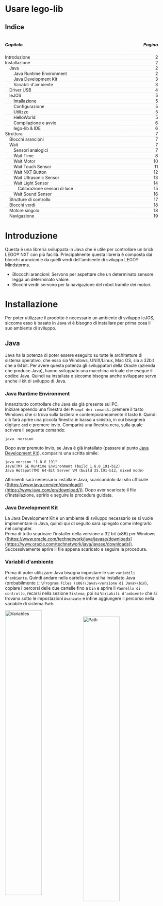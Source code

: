 <style>
.clearfix::after {
  content: "";
  clear: both;
  display: table;
}

.index {
    width:100%;
}

.index .capitle {
    width: 100px;
    float:l eft;
}

.index .page {
    width: 50px;
    float: left;
    text-align: center;
}
</style>

# **Usare lego-lib**

## Indice

<div class="clearfix index">
    <div class="capitle" style="width:80%;float:left;border-bottom:1px dotted #DDDDDD;"><h5>Capitolo</h5></div>
    <div class="page" style="text-align:right;width:20%;float:left;border-bottom:1px dotted #DDDDDD;"><h5>Pagina</h5></div>
    <div style="margin-top:5px;widht:100%;"> </div>
    <div class="capitle" style="width:80%;float:left;border-bottom:1px dotted #DDDDDD;">Introduzione</div>
    <div class="page" style="text-align:right;width:20%;float:left;border-bottom:1px dotted #DDDDDD;">2</div>
    <div class="capitle" style="width:80%;float:left;border-bottom:1px dotted #DDDDDD;">Installazione</div>
    <div class="page" style="text-align:right;width:20%;float:left;border-bottom:1px dotted #DDDDDD;">2</div>
        <div class="capitle" style="width:80%;float:left;border-bottom:1px dotted #DDDDDD;">&emsp;Java</div>
        <div class="page" style="text-align:right;width:20%;float:left;border-bottom:1px dotted #DDDDDD;">2</div>
            <div class="capitle" style="width:80%;float:left;border-bottom:1px dotted #DDDDDD;">
                &emsp;&emsp;Java Runtime Environment
            </div>
            <div class="page" style="text-align:right;width:20%;float:left;border-bottom:1px dotted #DDDDDD;">2</div>
            <div class="capitle" style="width:80%;float:left;border-bottom:1px dotted #DDDDDD;">
                &emsp;&emsp;Java Development Kit
            </div>
            <div class="page" style="text-align:right;width:20%;float:left;border-bottom:1px dotted #DDDDDD;">3</div>
            <div class="capitle" style="width:80%;float:left;border-bottom:1px dotted #DDDDDD;">
                &emsp;&emsp;Variabili d'ambiente
            </div>
            <div class="page" style="text-align:right;width:20%;float:left;border-bottom:1px dotted #DDDDDD;">3</div>
        <div class="capitle" style="width:80%;float:left;border-bottom:1px dotted #DDDDDD;">
            &emsp;Driver USB
        </div>
        <div class="page" style="text-align:right;width:20%;float:left;border-bottom:1px dotted #DDDDDD;">4</div>
        <div class="capitle" style="width:80%;float:left;border-bottom:1px dotted #DDDDDD;">
            &emsp;leJOS
        </div>
        <div class="page" style="text-align:right;width:20%;float:left;border-bottom:1px dotted #DDDDDD;">5</div>
            <div class="capitle" style="width:80%;float:left;border-bottom:1px dotted #DDDDDD;">
                &emsp;&emsp;Intallazione
            </div>
            <div class="page" style="text-align:right;width:20%;float:left;border-bottom:1px dotted #DDDDDD;">5</div>
            <div class="capitle" style="width:80%;float:left;border-bottom:1px dotted #DDDDDD;">
                &emsp;&emsp;Configurazione
            </div>
            <div class="page" style="text-align:right;width:20%;float:left;border-bottom:1px dotted #DDDDDD;">5</div>
            <div class="capitle" style="width:80%;float:left;border-bottom:1px dotted #DDDDDD;">
                &emsp;&emsp;Utilizzo
            </div>
            <div class="page" style="text-align:right;width:20%;float:left;border-bottom:1px dotted #DDDDDD;">5</div>
            <div class="capitle" style="width:80%;float:left;border-bottom:1px dotted #DDDDDD;">
                &emsp;&emsp;HelloWorld
            </div>
            <div class="page" style="text-align:right;width:20%;float:left;border-bottom:1px dotted #DDDDDD;">5</div>
            <div class="capitle" style="width:80%;float:left;border-bottom:1px dotted #DDDDDD;">
                &emsp;&emsp;Compilazione e avvio
            </div>
            <div class="page" style="text-align:right;width:20%;float:left;border-bottom:1px dotted #DDDDDD;">6</div>
            <div class="capitle" style="width:80%;float:left;border-bottom:1px dotted #DDDDDD;">
                &emsp;&emsp;lego-lib &amp; IDE
            </div>
            <div class="page" style="text-align:right;width:20%;float:left;border-bottom:1px dotted #DDDDDD;">6</div>
    <div class="capitle" style="width:80%;float:left;border-bottom:1px dotted #DDDDDD;">
        Struttura
    </div>
    <div class="page" style="text-align:right;width:20%;float:left;border-bottom:1px dotted #DDDDDD;">7</div>
        <div class="capitle" style="width:80%;float:left;border-bottom:1px dotted #DDDDDD;">
            &emsp;Blocchi arancioni
        </div>
        <div class="page" style="text-align:right;width:20%;float:left;border-bottom:1px dotted #DDDDDD;">7</div>
        <div class="capitle" style="width:80%;float:left;border-bottom:1px dotted #DDDDDD;">
            &emsp;Wait
        </div>
        <div class="page" style="text-align:right;width:20%;float:left;border-bottom:1px dotted #DDDDDD;">7</div>
            <div class="capitle" style="width:80%;float:left;border-bottom:1px dotted #DDDDDD;">
                &emsp;&emsp;Sensori analogici
            </div>
            <div class="page" style="text-align:right;width:20%;float:left;border-bottom:1px dotted #DDDDDD;">7</div>
            <div class="capitle" style="width:80%;float:left;border-bottom:1px dotted #DDDDDD;">
                &emsp;&emsp;Wait Time
            </div>
            <div class="page" style="text-align:right;width:20%;float:left;border-bottom:1px dotted #DDDDDD;">8</div>
            <div class="capitle" style="width:80%;float:left;border-bottom:1px dotted #DDDDDD;">
                &emsp;&emsp;Wait Motor
            </div>
            <div class="page" style="text-align:right;width:20%;float:left;border-bottom:1px dotted #DDDDDD;">10</div>
            <div class="capitle" style="width:80%;float:left;border-bottom:1px dotted #DDDDDD;">
                &emsp;&emsp;Wait Touch Sensor
            </div>
            <div class="page" style="text-align:right;width:20%;float:left;border-bottom:1px dotted #DDDDDD;">11</div>
            <div class="capitle" style="width:80%;float:left;border-bottom:1px dotted #DDDDDD;">
                &emsp;&emsp;Wait NXT Button
            </div>
            <div class="page" style="text-align:right;width:20%;float:left;border-bottom:1px dotted #DDDDDD;">12</div>
            <div class="capitle" style="width:80%;float:left;border-bottom:1px dotted #DDDDDD;">
                &emsp;&emsp;Wait Ultrasonic Sensor
            </div>
            <div class="page" style="text-align:right;width:20%;float:left;border-bottom:1px dotted #DDDDDD;">13</div>
            <div class="capitle" style="width:80%;float:left;border-bottom:1px dotted #DDDDDD;">
                &emsp;&emsp;Wait Light Sensor
            </div>
            <div class="page" style="text-align:right;width:20%;float:left;border-bottom:1px dotted #DDDDDD;">14</div>
                <div class="capitle" style="width:80%;float:left;border-bottom:1px dotted #DDDDDD;">
                    &emsp;&emsp;&emsp;Calibrazione sensori di luce
                </div>
                <div class="page" style="text-align:right;width:20%;float:left;border-bottom:1px dotted #DDDDDD;">15</div>
            <div class="capitle" style="width:80%;float:left;border-bottom:1px dotted #DDDDDD;">
                &emsp;&emsp;Wait Sound Sensor
            </div>
            <div class="page" style="text-align:right;width:20%;float:left;border-bottom:1px dotted #DDDDDD;">16</div>
        <div class="capitle" style="width:80%;float:left;border-bottom:1px dotted #DDDDDD;">
            &emsp;Strutture di controllo
        </div>
        <div class="page" style="text-align:right;width:20%;float:left;border-bottom:1px dotted #DDDDDD;">17</div>
        <div class="capitle" style="width:80%;float:left;border-bottom:1px dotted #DDDDDD;">
            &emsp;Blocchi verdi
        </div>
        <div class="page" style="text-align:right;width:20%;float:left;border-bottom:1px dotted #DDDDDD;">18</div>
        <div class="capitle" style="width:80%;float:left;border-bottom:1px dotted #DDDDDD;">
            &emsp;Motore singolo
        </div>
        <div class="page" style="text-align:right;width:20%;float:left;border-bottom:1px dotted #DDDDDD;">18</div>
        <div class="capitle" style="width:80%;float:left;border-bottom:1px dotted #DDDDDD;">
            &emsp;Navigazione
        </div>
        <div class="page" style="text-align:right;width:20%;float:left;border-bottom:1px dotted #DDDDDD;">19</div>

</div>

<div class="page-break"></div>

# Introduzione
Questa è una libreria sviluppata in Java che è utile per controllare un brick LEGO&reg; NXT con pi&ugrave; facili&agrave;. Principalmente questa libreria &egrave; composta dai blocchi arancioni e da quelli
verdi dell'ambiente di sviluppo LEGO&reg; Mindstorms.

- Bloccchi arancioni: Servono per aspettare che un determinato sensore legga un determinato valore.
- Blocchi verdi: servono per la navigazione del robot tramite dei motori.

# Installazione

Per poter utilizzare il prodotto &egrave; necessario un ambiente di sviluppo leJOS, siccome esso &egrave; basato in Java vi è bisogno di installare per prima cosa il suo ambiente di sviluppo.

## Java

Java ha la potenza di poter essere eseguito su tutte le architetture di sistema operativo, che esso
sia Windows, UNIX/Linux, Mac OS, sia a 32bit che a 64bit. Per avere questa potenza gli sviluppatori
della Oracle (azienda che produce Java), hanno sviluppato una macchina virtuale che esegue il codice
Java. Quindi va installata e siccome bisogna anche sviluppare serve anche il kit di sviluppo di Java.

### Java Runtime Environment

Innanzitutto controllare che Java sia gi&agrave; presente sul PC.  
Iniziare aprendo una finestra del `Prompt dei comandi`: premere il tasto Windows che si trova sulla tastiera e contemporaneamente il tasto `R`. Quindi ci&ograve; far&agrave; aprire una piccola finestra in basso a sinistra, in cui bisognerà digitare `cmd` e premere invio. Comparir&agrave; una finestra nera, sulla quale scrivere il seguente comando:
```
java -version
```
Dopo aver premuto invio, se Java &egrave; gi&agrave; installato (passare al punto [Java Development Kit](#java-development-kit)), comparir&agrave; una scritta simile:
```
java version "1.8.0_191"
Java(TM) SE Runtime Environment (build 1.8.0_191-b12)
Java HotSpot(TM) 64-Bit Server VM (build 25.191-b12, mixed mode)
```
Altrimenti sar&agrave; necessario installare Java, scaricandolo dal sito ufficiale ([https://www.java.com/en/download/](https://www.java.com/en/download/)). Dopo aver scaricato il file d'installazione, aprirlo e seguire la procedura guidata.

<div class="page-break"></div>

### Java Development Kit

La Java Development Kit &egrave; un ambiente di sviluppo necessario se si vuole implementare in Java, quindi qui di seguito sar&agrave; spiegato come integrarlo nel computer.  
Prima di tutto scaricare l'installer della versione a 32 bit (x86) per Windows ([https://www.oracle.com/technetwork/java/javase/downloads](https://www.oracle.com/technetwork/java/javase/downloads)). Successivamente aprire il file appena scaricato e seguire la procedura.

### Variabili d'ambiente

Prima di poter utilizzare Java bisogna impostare le sue `variabili d'ambiente`. Quindi andare nella
cartella dove si ha installato Java (probabilmente
`C:\Program Files (x86)\Java\<versione di Java>\bin`), copiare i percorsi delle due cartelle fino a
`bin` e aprire il `Pannello di controllo`, recarsi nella sezione `Sistema`, poi su `Variabili
d'ambiente` che si trovano sotto le impostazioni `Avanzate` e infine aggiungere il percorso nella
variabile di sistema `Path`.

<div class="clearfix">
    <img src="img/variables.png" alt="Variables" width="49%" style="float:left;"/>
    <img src="img/path.png" alt="Path" width="49%" style="float:right;margin-top:20px;"/>
</div>

<div class="page-break"></div>

## Driver USB

Per fare in modo che il computer individui il dispositivo LEGO&reg;, &egrave; necessario disporre di un
driver USB. Esso si scarica dal sito ufficiale Mindstorms
([https://www.lego.com/r/www/r/mindstorms/-/media/franchises/mindstorms%202014/downloads/firmware%20and%20software/nxt%20software/nxt%20fantom%20drivers%20v120.zip?l.r2=-964392510](https://www.lego.com/r/www/r/mindstorms/-/media/franchises/mindstorms%202014/downloads/firmware%20and%20software/nxt%20software/nxt%20fantom%20drivers%20v120.zip?l.r2=-964392510))
e bisogner&agrave; avviare il file `setup.exe` sotto la cartella `Windows` che si trova nella cartella
compressa appena scaricata.  
Quindi verificare che il brick NXT sia riconosciuto dal vostro PC aprendo `Gestione dispositivi` dal
`Pannello di controllo` e il dispositivo verrà identificato in questo modo:

<p style="text-align:center;">
    <img src="img/lego-device.png" alt="LEGO device" width="67%"/>
</p>

<div class="page-break"></div>

## leJOS

### Installazione
Procedere scaricando l'applicativo dell'ultima versione (0.9.1) dal sito
([https://sourceforge.net/projects/nxt.lejos.p/files/latest/download](https://sourceforge.net/projects/nxt.lejos.p/files/latest/download)).
Quindi avviare il file appena scaricato e eseguire la procedura guidata dell'installer.

### Configurazione

Assicurarsi che il brick sia acceso collegato correttamente via USB, successivamente finire la
configurazione avviando la finestra finale dove è attivata l'opzione `Launch NXJ Flash utility`.
L'applicazione dovrebbe identificare il brick, quindi cliccare `Start program` e procedere con
l'attivazione del firmware.  
Ora la configurazione è giunta al termine e sul NXT dovrebbe apparire la schermata di leJOS.

## Utilizzo

In questo capitolo viene spiegato come iniziare a programmare con leJOS NXJ tramite un classico
`HelloWorld`. &Egrave; solamente necessario disporre di un editore di testo per scrivere il codice.

### HelloWorld

Iniziare creando il file `HelloWorld.java` e scrivendo la classe `HelloWorld` tramite il pacchetto
predefinito di Java.

```java
public class HelloWorld {

}
```

Proseguire implementando il metodo `main` (che viene di solito usato come il metodo che genera un
output).

```java
public class HelloWorld {
    public static void main (String[] args) {

    }
}
```

Ora scrivere la classica funzione che genera un output sotto forma di testo nello schermo LCD del
brick.

```java
public class HelloWorld {
    public static void main (String[] args) {
        System.out.println("Hello World");
    }
}
```

Se si avvia il programma in questo modo, verrà mostrata la scritta "HelloWorld" e si tornerà
immediatamente nella schermata principale. Per limitare questo comportamento, si può inserire l'
opzione che aspetta la pressione di un pulsante. Per fare ciò basta importare la libreria `Button` e
inserire un semplice metodo.

```java
import lejos.nxt.Button;

public class HelloWorld {
    public static void main (String[] args) {
        System.out.println("Hello World");
        Button.waitForAnyPress();
    }
}
```

### Compilazione e avvio

Per verificare il funzionamento del codice appena scritto, bisogna aprire un'istanza di
`Windows PowerShell` nella cartella dove si trova il file `HelloWorld.java`, cliccando sul menu
`File` in alto a sinistra e scegliendo `Apri Windows PowerShell`.  
Si dovrebbe aprire una schermata blu, in cui occorre scrivere i seguenti comandi uno dopo l'altro:

```
nxjc HelloWorld.java
```

Compilazione del file.

```
nxjlink -o HelloWorld.nxj HelloWorld  
```

Caricamento della classe in un file compatibile con NXT.

```
nxjupload -r HelloWorld.nxj
```

Caricamento del file nel brick.

```
nxj -r -o HelloWorld.nxj HelloWorld
```

Avviamento del programma.

## lego-lib &amp; IDE

Gli IDE (Integrated Development Environment) sono degli applicativi studiati per facilitare il
compito degli sviluppatori, per poter utilizzare la libreria in un IDE bisogna importare in esso il file
`.jar` che contiene tutte le classi di lego-lib. Per ogni IDE vi è una differente procedura.

<div class="page-break"></div>

# Struttura

Lego-lib, principalmente &egrave; composto da una libreria che usa i blocchi arancioni e quelli
verdi dell'ambiente di sviluppo Mindstorms.

## Blocchi arancioni
Servono per aspettare che un determinato sensore legga un determinato valore, oppure rappresentano le
strutture di controllo di programmazione sequenziale.  
Per esempio si pu&ograve; aspettare che il sensore di luce riflessa legga un valore pi&ugrave; alto del 50%.

I blocchi arancioni rappresentano i blocchi Wait, che in lego-lib sono compresi dalle
 classi contenute nel package `legolib` il cui nome comincia con `Wait`.

Nei blocchi arancioni sono compresi anche le selezioni e i cicli, i quali sono implementati dalle
strutture di controllo `if ()`, `while ()`, `do while ()` oppure `for ()`.

## Wait

Tutte le classi hanno in comune hanno un costruttore che permette di inizializzare ogni attesa con tutte le configurazioni possibili ed un metodo che fa eseguire l'attesa configurata tramite i parametri scelti.

![NXT Blocks](img/nxt-blocks/nxt-blocks.png)

Ogni waiter ha almeno un costruttore, nel quale vi sono tutti i parametri con il quale lo si
configura ed un metodo che inizia con `wait` e finisce con il nome del sencore che deve aspettare,
questo metodo &egrave quello da utilizzare per eseguire lo waiter.

### Sensori analogici

Gli waiter analogici si basano su una variabile contentente il valore di riferimento, questo valore
viene confrontato con quello letto dai sensori. Poi vi &egrave; una variabile booleana, la quale
viene utilizzata per sapere se il valore letto dal sensore deve essere maggiore o minore rispetto a
quello memorizzato nella variabile di riferimento.
Tutto questo &egrave; nella classe `WaitAnalogSensor`, che viene estesa dalle classi dei
sensori analogici.

Diagramma UML della classe `WaitAnalogSensor`:

<p style="text-align:center;">
    <img src="img/classes/WaitAnalogSensor.png" width="200">
</p>

<div class="page-break"></div>

### WaitTime

<div class="clearfix">
    <div style="float:left">
        <img style="width:65px" src="img/nxt-blocks/wait-time.png">
    </div>
    <div style="float:left;padding: 20px 0 0 10px; max-width:428px">
        Il blocco wait time dell'ambiente di sviluppo Mindstorms &egrave; rappresentato dalla
        classe&nbsp; `WaitTime`, la quale permette di aspettare del tempo definito in millisecondi.
    </div>
</div>

<br>
Il diagramma UML della classe:

<p style="text-align:center;">
    <img src="img/classes/WaitTime.png" width="180">
</p>

La classe WaitTime &egrave; stata fatta per mantenere la coerenza con le altre classi, ma pu&ograve; essere facilmente sostituita da un `Thread.sleep(millis);`.

Esempio di utilizzo della classe in maniera **asincrona**:

```java
import lejos.nxt.Button;

/**
 * Classe che aspetta del tempo.
 * Si crea un oggetto WaitTime impostando il tempo a 5000 millisecondi.
 *
 * @author gabrialessi
 * @author giuliobosco
 * @version 1.2 (2019-02-07)
 */
public class UseWaitTime {

    /**
     * Metodo main, si esegue il test facendo l'attesa.
     *
     * @param args Argomenti a linea di comando.
     */
    public static void main(String[] args) {
        // Creazione di un'attesa di 5000 millisecondi (5 secondi).
        WaitTime wait = new WaitTime(5000);
        // Esecuzione dell'attesa.
        System.out.println("Aspettando...");
        wait.waitTime();
        System.out.println("Attesa terminata.");
        // Fine del test dopo la pressione un pulsante.
        Button.waitForAnyPress();
    }
}
```

<div class="page-break"></div>

Oppure al posto della classe WaitTime, come detto in precedenza si
pu&ograve; utilizzare il metodo `Thread.sleep(5000);`, che &egrave; un
metodo compreso nelle librerie di Java.

```java
import lejos.nxt.Button;

/**
 * Attesa tramite Thread.sleep(millis).
 * Questa classe è un'alternativa a WaitTime.
 *
 * @author giuliobosco
 * @author gabrialessi
 * @version 1.1 (2019-02-07)
 */
public class UseThreadSleep {

    /**
     * Metodo main, si esegue il test facendo l'attesa.
     *
     * @param args Argomenti a linea di comando.
     */
    public static void main(String[] args) {
        // Il metodo Thread.sleep() solleva un'eccezione, quindi bisogna
        // fare un try-catch della InterruptedException.
        try {
            // Effettuo l'attesa di 5000 millisecondi (5 secondi).
            System.out.println("Aspettando...");
            Thread.sleep(5000);
        } catch (InterruptedException ie) {
            ie.printStackTrace();
        }
        // Messaggio di conclusione.
        System.out.println("Attesa terminata.");
        // Fine del test dopo la pressione un pulsante.
        Button.waitForAnyPress();
    }
}
```

<div class="page-break"></div>

### Wait Motor

<div class="clearfix">
    <div style="float:left">
        <img style="width:65px" src="img/nxt-blocks/wait-motor.png">
    </div>
    <div style="float:left;padding: 12px 0 0 10px; max-width:428px">
        Il blocco wait motor dell'ambiente di sviluppo Mindstorms &egrave; rappresentato dalla
        classe&nbsp;`WaitMotor`, la quale permette di aspettare che il motore abbia effettuato
        un determinato numbero di rotazioni.
    </div>
</div>

<br>

Il diagramma UML della classe:

<p style="text-align:center;">
    <img src="img/classes/WaitMotor.png" width="350">
</p>

Esempio di utlizzo della classe:

```java
import lejos.nxt.Button;

/**
 * Esempio di come usare la classe WaitMotor.
 * In questo caso si aspettano tre rotazioni dal motore impostato.
 *
 * @author giuliobosco
 * @author gabrialessi
 * @version 1.1 (2019-02-07)
 */
public class UseWaitMotor {

    /**
     * Metodo main, si esegue il test impostando il motore
     * e facendo l'attesa di tre rotazioni.
     *
     * @param args Argomenti a linea di comando.
     */
    public static void main(String[] args) {
        // Imposto il motore sulla porta 'A'.
        SingleMotor m = new SingleMotor('A');
        // Creazione dell'attesa di 3 rotazioni.
        WaitMotor wait = new WaitMotor(m, 3);
        // Imposto la velocità del motore a 10%.
        System.out.println("Avvio motore.");
        m.setPower((byte) 10);
        // Avvio del motore.
        m.start();
        // Attesa delle 3 rotazioni.
        wait.waitMotor();
        // Arresto del motore.
        System.out.println("Fermo motore.");
        m.stop();
        // Fine del test dopo la pressione un pulsante.
        Button.waitForAnyPress();
    }
}
```

### Wait Touch Sensor

<div class="clearfix">
    <div style="float:left">
        <img style="width:65px" src="img/nxt-blocks/wait-touch.png">
    </div>
    <div style="float:left;padding: 12px 0 0 10px; max-width:428px">
        Il blocco wait touch dell'ambiente di sviluppo Mindstorm NXT &egrave; rappresentato dalla
        classe&nbsp;`WaitTouchSensor`, la quale permette di aspettare che un sensore di tocco venga premuto, rilasciato oppure cliccato, cioè cliccato e rilasciato.
    </div>
</div>

<br>

Il diagramma UML della classe:

<p style="text-align:center;">
    <img src="img/classes/WaitTouchSensor.png" width="200">
</p>

Per sceglirere quale delle tre azioni aspettare (premuto, rilasciato o cliccato), bisosgna cambiare il
valore `waitAction` nel costruttore dell'attesa con:

- `PRESSED` per pressione,
- `RELEASED` per rilascio,
- `CLICKED` per click.

Esempio di utlizzo della classe:

```java
import lejos.nxt.Button;
import lejos.nxt.SensorPort;

/**
 * Esempio d'uso di WaitTouchSensor.
 * Si aspetta la pressione di un sensore di tocco. Il sensore può essere
 * impostato sulle altre porte e avere l'azione di attesa differente
 * (premuto, rilasciato, cliccato).
 *
 * @author giuliobosco
 * @author gabrialessi
 * @version 1.2 (2019-02-07)
 */
public class UseWaitTouchSensor {

    /**
     * Metodo main, si esegue il test attendendo la pressione del sensore.
     *
     * @param args Argomenti a linea di comando.
     */
    public static void main(String[] args) {
        // Creazione dell'attesa di un sensore sulla porta 1.
        WaitTouchSensor wait = new WaitTouchSensor(SensorPort.S1, WaitTouchSensor.CLICKED);
        // Attesa del click del sensore.
        System.out.println("Cliccare il sensore sulla porta 1.");
        wait.waitTouch();
        System.out.println("Cliccato.");
        // Fine del test dopo la pressione un pulsante.
        Button.waitForAnyPress();
    }
}
```

<div class="page-break"></div>

### Wait NXT Button

<div class="clearfix">
    <div style="float:left">
        <img style="width:65px" src="img/nxt-blocks/wait-nxt-button.png">
    </div>
    <div style="float:left;padding: 12px 0 0 10px; max-width:428px">
        Il blocco wait NXT button dell'ambiente di sviluppo Mindstorm NXT &egrave; rappresentato dalla
        classe&nbsp;`WaitNxtButton`, che permette di aspettare che venga premuto uno specifico
        pulsante sul brick NXT.
    </div>
</div>

<br>

Il diagramma UML della classe:

<p style="text-align:center;">
    <img src="img/classes/WaitNxtButton.png" width="180">
</p>

Per ogni pulsante vi è un metodo statico che aspetta il suo click.

- pulsante sinistro: `WaitNxtButton.leftButton()`,
- pulsante invio: `WaitNxtButton.enterButton()`,
- pulsante destro: `WaitNxtButton.rightButton()`,
- pulsante indietro: `WaitNxtButton.escapeButton()`.

Esempio di utlizzo della classe:

```java
import lejos.nxt.Button;

/**
 * Classe in cui si usano i metodi della classe WaitNxtButton.
 * I metodi aspettano la pressione dei pulsanti del brick:
 * sinistro, enter, destro e indietro (escape).
 *
 * @author giuliobosco
 * @author gabrialessi
 * @version 1.3 (2019-02-06)
 */
public class UseWaitNxtButton {

    /**
     * Metodo main, si esegue il test chiamando tutti i metodi
     * della classe WaitNxtButton.
     *
     * @param args Argomenti a linea di comando.
     */
    public static void main(String[] args) {
        // Attesa del pulsante sinistro.
        System.out.println("Premere il pulsante sinistro.");
        WaitNxtButton.leftButton();
        // Attesa del pulsante enter.
        System.out.println("OK\n\nPremere il pulsante enter.");
        WaitNxtButton.enterButton();
        // Attesa del pulsante destro.
        System.out.println("OK\n\nPremere il pulsante destro.");
        WaitNxtButton.rightButton();
        System.out.println("OK\n\n");
        // Attesa del pulsante indietro.
        System.out.println("OK\n\nPremere il pulsante indietro.");
        WaitNxtButton.escapeButton();
        System.out.println("OK\n\n");
        // Fine del test dopo la pressione un pulsante.
        System.out.println("Fine.");
        Button.waitForAnyPress();
    }
}
```

<div class="page-break"></div>

### Wait Ultrasonic Sensor

<div class="clearfix">
    <div style="float:left">
        <img style="width:65px" src="img/nxt-blocks/wait-touch.png">
    </div>
    <div style="float:left;padding: 12px 0 0 10px; max-width:428px">
        Il blocco wait ultrasonic dell'ambiente di sviluppo Mindstorms &egrave; rappresentato dalla
        classe&nbsp;`WaitUltrasonicSensor`, la quale permette di aspettare del che un sensore a
        ultrasuoni percepisca un valore pi&ugrave; alto o pi&ugrave; basso di un valore di riferimento.
    </div>
</div>

<br>

Come descritto nel capitolo `Wait > Sensori analogici`, i valori di riferimento sono gestiti nella
classe `WaitAnalogSensor`.

Il diagramma UML della classe:

<p style="text-align:center;">
    <img src="img/classes/WaitUltrasonicSensor.png">
</p>

Esempio di utlizzo della classe:

```java
import lejos.nxt.Button;
import lejos.nxt.SensorPort;

/**
 * Esempio d'uso della classe WaitUltrasonicSensor.
 * Prima si aspetta una distanza maggiore di 50cm dal sensore, poi
 * una minore di 50cm.
 *
 * @author giuliobosco
 * @author gabrialessi
 * @version 1.1 (2019-02-07)
 */
public class UseWaitUltrasonicSensor {

    /**
     * Metodo main, si esegue il test aspettando dal sensore a ultrasuoni
     * una distanza maggiore di 50cm e poi una minore di 50cm.
     *
     * @param args Argomenti a linea di comando.
     */
    public static void main(String[] args) {
        // Creazione dell'attesa del sensore a ultrasuoni nella porta 1,
        // con il valore che deve essere maggiore di 50.
        WaitUltrasonicSensor wait = new WaitUltrasonicSensor(SensorPort.S1, (byte) 50, true);
        // Inizio dell'attesa.
        System.out.println("Mettere il sensore più lontano di 50cm.");
        wait.waitUltrasonic();
        // Attesa della pressione di un qualsiasi pulsante sul brick.
        Button.waitForAnyPress();
        // Ora si aspetta un valore minore di 50cm.
        wait.setBigger(false);
        System.out.println("Mettere il sensore più vicino di 50cm.");
        wait.waitUltrasonic();
        // Fine del test dopo la pressione un pulsante.
        System.out.println("Fine.");
        Button.waitForAnyPress();
    }
}
```

<div class="page-break"></div>

### Wait Light Sensor

<div class="clearfix">
    <div style="float:left">
        <img style="width:65px" src="img/nxt-blocks/wait-light.png">
    </div>
    <div style="float:left;padding: 12px 0 0 10px; max-width:428px">
        Il blocco wait light dell'ambiente di sviluppo Mindstorms &egrave; rappresentato dalla
        classe&nbsp;`WaitLightSensor`, che permette di aspettare del che un sensore di
        luce percepisca un valore pi&ugrave; alto o pi&ugrave; basso di un valore di riferimento.
    </div>
</div>

<br>

Come descritto nel capitolo `Wait > Sensori analogici` i valori di riferimento sono gestiti nella
classe `WaitAnalogSensor`.

Il diagramma UML della classe:

<p style="text-align:center;">
    <img src="img/classes/WaitLightSensor.png">
</p>

Esempio di utlizzo della classe:

```java
import lejos.nxt.Button;
import lejos.nxt.SensorPort;

/**
 * Esempio d'uso della classe WaitLightSensor.
 * Si aspetta una luce chiara e successivamente una luce scura.
 *
 * @author giuliobosco
 * @author gabrialessi
 * @version 2.1 (2019-02-06)
 */
public class UseWaitLightSensor {

    /**
     * Metodo main, si esegue il test aspettando dal sensore di luce
     * una luce chiara e poi una luce scura.
     *
     * @param args Argomenti a linea di comando.
     */
    public static void main(String[] args) {
        // Creazione dell'attesa del sensore di luce nella porta 1,
        // con il valore che deve essere maggiore di 50 (chiaro).
        WaitLightSensor wait = new WaitLightSensor(SensorPort.S1, (byte) 50, true);
        // Inizio dell'attesa.
        System.out.println("Mettere il sensore su una superficie chiara.");
        wait.waitLight();
        // Attesa della pressione di un qualsiasi pulsante sul brick.
        Button.waitForAnyPress();
        // Ora si aspetta un valore minore di 50 (scuro).
        wait.setBigger(false);
        System.out.println("Mettere il sensore su una superficie scura.");
        wait.waitLight();
        // Fine del test dopo la pressione un pulsante.
        System.out.println("Fine.");
        Button.waitForAnyPress();
    }
}
```

<div class="page-break"></div>

#### Calibrazione sensori

Per poter utilizzare in maniera ottimale i sensori, bisogna calibrarli con la luce attuale dell'
ambiente circostante.  
Per calibrare i sensori bisogna settare la luce massima e la luce minima che pu&ograve; leggere il
sensore. La luce massima che un sensore pu&ograve; leggere solitamente &egrave; intesa come il
bianco, che riflette molta luce; mentre la luce minima che il sensore pu&ograve; leggere &egrave; il nero,
che riflette pochissima luce.

Per fare la calibrazione si pu&ograve; usare il seguente codice:

```java
import lejos.nxt.LightSensor;
import lejos.nxt.SensorPort;

/**
 * Classe utile per calibrare il sensore di luce.
 * Si calibra il sensore usando come riferimento il bianco e il nero.
 * In questo modo è tutto proporzionale all'ambiente di lavoro.
 *
 * @author giuliobosco
 * @author gabrialessi
 * @version 1.1 (2019-02-07)
 */
public class LightSensorCalibrator {

    /**
     * Metodo main, si calibrano nero e bianco tramite
     * i metodi della classe LightSensor e un sensore di luce.
     *
     * @param args Argomenti a linea di comando.
     */
    public static void main(String[] args) {
        // Imposto il sensore di luce sulla porta 1.
        LightSensor ls = new LightSensor(SensorPort.S1);
        // Configurazione luce bianca.
        System.out.println("Mettere il sensore sul bianco e premere enter.");
        WaitNxtButton.enterButton();
        ls.calibrateHigh();
        System.out.println("\n\n\n\n\n\n\n\n\n");
        // Configurazione luce nera.
        System.out.println("Mettere il sensore sul nero e premere enter.");
        WaitNxtButton.enterButton();
        ls.calibrateLow();
    }
}
```

<div class="page-break"></div>

### Wait Sound Sensor

<div class="clearfix">
    <div style="float:left">
        <img style="width:65px" src="img/nxt-blocks/wait-sound.png">
    </div>
    <div style="float:left;padding: 12px 0 0 10px; max-width:428px">
        Il blocco wait sound dell'ambiente di sviluppo Mindstorms è rappresentato dalla
        classe&nbsp;`WaitSoundSensor`, la quale permette di aspettare del che un sensore di
        souno (microfono) percepisca un valore pi&ugrave; alto o pi&ugrave; basso di un valore di riferimento.
    </div>
</div>

<br>

Come descritto nel capitolo `Wait > Sensori analogici` i valori di riferimento sono gestiti nella
classe `WaitAnalogSensor`.

Il diagramma UML della classe:

<p style="text-align:center;">
    <img src="img/classes/WaitSoundSensor.png">
</p>

Esempio di utlizzo della classe:

```java
import lejos.nxt.Button;
import lejos.nxt.SensorPort;

/**
 * Esempio d'uso della classe WaitSoundSensor.
 * Il microfono aspetta che recepisca un suono forte.
 *
 * @author giuliobosco
 * @author gabrialessi
 * @version 1.1 (2019-02-06)
 */
public class UseWaitSoundSensor {

    /**
     * Metodo main, si esegue il test aspettando dal microfono
     * un suono forte.
     *
     * @param args Argomenti a linea di comando.
     */
    public static void main(String[] args) {
        // Creazione attesa di un suono superiore al 50.
        WaitSoundSensor wait = new WaitSoundSensor(SensorPort.S1, (byte) 50, true);
        // Esecuzione dell'attesa.
        System.out.println("Parlare davanti al microfono.");
        wait.waitSound();
        System.out.println("OK.");
        // Fine del test dopo la pressione un pulsante.
        Button.waitForAnyPress();
    }
}
```

<div class="page-break"></div>

## Strutture di controllo

<div class="clearfix">
    <div style="float:left">
        <img width="80" src="img/nxt-blocks/while.png">
    </div>
    <div style="float:left;; padding: 25px 0 0 30px">
        <p>
            La struttura di controllo del ciclo pu&ograve; essere rappresentata in diverse maniere:
        </p>
        <ul>
            <li>`while (...) { ... }`</li>
            <li>`do { ... } while (...)`</li>
            <li>`for (...;...;...) { ... }`</li>
        </ul>
    </div>
</div>

<br>

<div class="clearfix">
    <div style="float:left">
        <img width="80" src="img/nxt-blocks/if.png">
    </div>
    <div style="float:left; padding: 50px 0 0 30px">
        <p>
            La struttura di controllo dello switch o selezione in programmazione &egrave;<br> rappresentata dalla struttura di controllo `if (...) { ... }`.
        </p>
    </div>
</div>


<div class="page-break"></div>

## Blocchi verdi

I blocchi verdi dell'ambiente di sviluppo LEGO&#174; Mindstorms sono quelli relativi agli
attuatori.  
Gli attuatori possono essere:

- Motori,
- Schermi,
- Display,
- Led,
- Buzzer,
- Altoparlanti.

Quindi sono tutti quegli elementi che collegati ad un circuito di controllo, a dipendenza della
loro natura e dell'istruzione o segnale che gli viene invato, fanno dei movimenti o modificano il
loro stato.

In questa libreria ci sono principalmente due classi di attuatori, perch&eacute; le altre gi&agrave; sono
state implementate dalla libreria interna di leJOS.

- Motore singolo,
- Navigazione.

La gestione dei motori &egrave; stata suddivisa in due classi differenti: una per il motore singolo, mentre
l'altra per la navigazione a due motori (per navigazione si intende il movimento del robot con due
motori che lavorano in sintonia).

La gestione del display &egrave; gia implementata dalla classe `System.in`, mentre le funzioni audio sono
implementate nella classe `lejos.nxt.Sound`.

### Motore singolo

<div class="clearfix">
    <div style="float:left">
        <img style="width:65px" src="img/nxt-blocks/motor.png">
    </div>
    <div style="float:left;padding: 20px 0 0 10px; max-width:428px">
        Il blocco motor (per il motore singolo) dell'ambiente di sviluppo Mindstorms &egrave;
        rappresentato dalla classe&nbsp;`SingleMotor`, che permette di gestire facilmente un
        motore.
    </div>
</div>

<br>

Il diagramma UML della classe:

<p style="text-align:center;">
    <img src="img/classes/SingleMotor.png" style="width:210px">
</p>

<div class="page-break"></div>

### Navigazione

<div class="clearfix">
    <div style="float:left">
        <img style="width:65px" src="img/nxt-blocks/motor.png">
    </div>
    <div style="float:left;padding: 20px 0 0 10px; max-width:428px">
        Il blocco motor (per la navigazione) dell'ambiente di sviluppo Mindstorms &egrave;
        rappresentato dalla classe&nbsp;`Navigation`, la quale permette di manovrare con
        facilit&agrave; i motori.
    </div>
</div>

<br>

Il diagramma UML della classe:

<p style="text-align:center;">
    <img src="img/classes/Navigation.png" style="width:420px">
</p>

Per poter manovrare i motori bisogna impostare la velocit&agrave; con il metodo `setPower(power)`,
mentre per manovrare la direzione bisogna usare il metodo `setTurning(turning)`. Poi &egrave; necessario avviare
la navigazione con il metodo `start()` e pu&ograve; essere fermata con il metodo
`stop()`.
